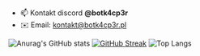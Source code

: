 - 📫 Kontakt discord **@botk4cp3r**
- ✉️ Email: kontakt@botk4cp3r.pl

![Anurag's GitHub stats](https://github-readme-stats.vercel.app/api?username=BOT-K4CP3R&show_icons=true&hide_border=true&theme=radical)
[![GitHub Streak](https://github-readme-streak-stats.herokuapp.com?user=BOT-K4CP3R&theme=radical&border=DD272700)](https://git.io/streak-stats)
![Top Langs](https://github-readme-stats.vercel.app/api/top-langs/?username=BOT-K4CP3R&layout=compact)
